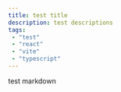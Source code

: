 ```yaml
---
title: test title
description: test descriptions
tags:
 - "test"
 - "react"
 - "vite"
 - "typescript"
---
```


test markdown